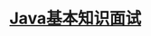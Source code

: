
# [Java基本知识面试](https://github.com/stevenli91748/JAVA-Architecture/blob/master/Java%20fundamental/interview.md)
